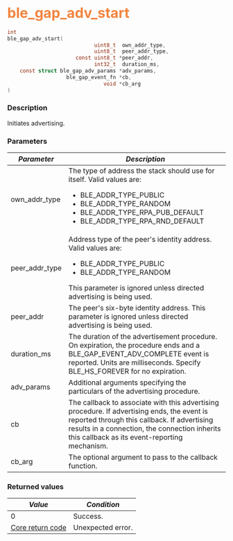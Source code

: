 ## <font color="#F2853F" style="font-size:24pt">ble\_gap\_adv\_start</font>

```c
int
ble_gap_adv_start(
                            uint8_t  own_addr_type,
                            uint8_t  peer_addr_type,
                      const uint8_t *peer_addr,
                            int32_t  duration_ms,
    const struct ble_gap_adv_params *adv_params,
                   ble_gap_event_fn *cb,
                               void *cb_arg
)
```

### Description

Initiates advertising.

### Parameters

| *Parameter* | *Description* |
|-------------|---------------|
| own\_addr\_type | The type of address the stack should use for itself.  Valid values are: <ul><li>BLE\_ADDR\_TYPE\_PUBLIC</li> <li>BLE\_ADDR\_TYPE\_RANDOM</li> <li>BLE\_ADDR\_TYPE\_RPA\_PUB\_DEFAULT</li> <li>BLE\_ADDR\_TYPE\_RPA\_RND\_DEFAULT</li></ul> |
| peer\_addr\_type | Address type of the peer's identity address. Valid values are: <ul><li>BLE\_ADDR\_TYPE\_PUBLIC</li> <li>BLE\_ADDR\_TYPE\_RANDOM</li></ul> This parameter is ignored unless directed advertising is being used. |
| peer\_addr | The peer's six-byte identity address. This parameter is ignored unless directed advertising is being used. |
| duration\_ms | The duration of the advertisement procedure. On expiration, the procedure ends and a BLE\_GAP\_EVENT\_ADV\_COMPLETE event is reported.  Units are milliseconds.  Specify BLE\_HS\_FOREVER for no expiration. |
| adv\_params | Additional arguments specifying the particulars of the advertising procedure. |
| cb | The callback to associate with this advertising procedure.  If advertising ends, the event is reported through this callback.  If advertising results in a connection, the connection inherits this callback as its event-reporting mechanism. |
| cb\_arg | The optional argument to pass to the callback function. |

### Returned values

| *Value* | *Condition* |
|---------|-------------|
| 0 | Success. |
| [Core return code](../../ble_hs_return_codes/#return-codes-core) | Unexpected error. |
